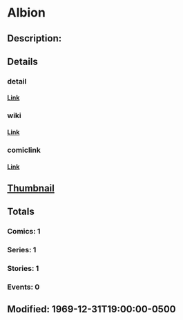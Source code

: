 # Albion
## Description: 
## Details
### detail
#### [Link](http://marvel.com/characters/118/albion?utm_campaign=apiRef&utm_source=225578a89fc76f3d20fbffda5d17a88d)
### wiki
#### [Link](http://marvel.com/universe/Albion?utm_campaign=apiRef&utm_source=225578a89fc76f3d20fbffda5d17a88d)
### comiclink
#### [Link](http://marvel.com/comics/characters/1011120/albion?utm_campaign=apiRef&utm_source=225578a89fc76f3d20fbffda5d17a88d)
## [Thumbnail](http://i.annihil.us/u/prod/marvel/i/mg/b/40/image_not_available.jpg)
## Totals
### Comics: 1
### Series: 1
### Stories: 1
### Events: 0
## Modified: 1969-12-31T19:00:00-0500